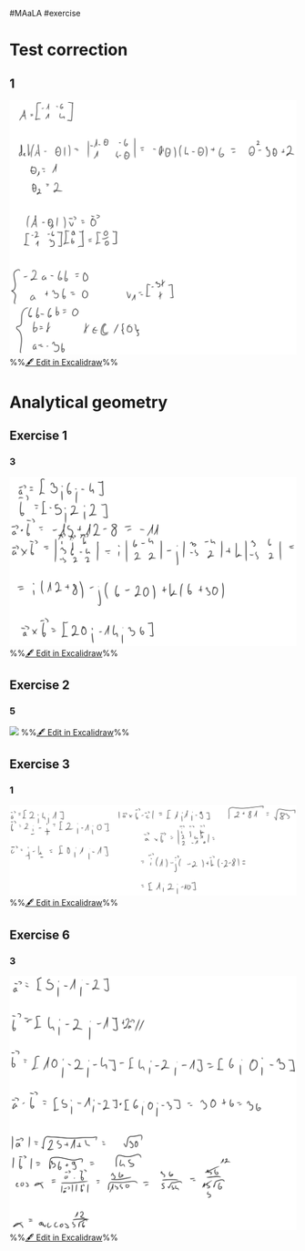 #MAaLA #exercise 

# Test correction
## 1
![](attachments/Exercise%2022.05.2024%2022.05.2024%2008_28_41.excalidraw.svg)
%%[🖋 Edit in Excalidraw](attachments/Exercise%2022.05.2024%2022.05.2024%2008_28_41.excalidraw.md)%%

# Analytical geometry
## Exercise 1
### 3
![](attachments/Exercise%2022.05.2024%2022.05.2024%2008_33_58.excalidraw.svg)
%%[🖋 Edit in Excalidraw](attachments/Exercise%2022.05.2024%2022.05.2024%2008_33_58.excalidraw.md)%%

## Exercise 2
### 5
![](attachments/Exercise%2022.05.2024%2022.05.2024%2008_39_14.excalidraw.svg)
%%[🖋 Edit in Excalidraw](attachments/Exercise%2022.05.2024%2022.05.2024%2008_39_14.excalidraw.md)%%

## Exercise 3
### 1
![](attachments/Exercise%2022.05.2024%2022.05.2024%2008_44_20.excalidraw.svg)
%%[🖋 Edit in Excalidraw](attachments/Exercise%2022.05.2024%2022.05.2024%2008_44_20.excalidraw.md)%%

## Exercise 6
### 3
![](attachments/Exercise%2022.05.2024%2022.05.2024%2008_49_48.excalidraw.svg)
%%[🖋 Edit in Excalidraw](attachments/Exercise%2022.05.2024%2022.05.2024%2008_49_48.excalidraw.md)%%